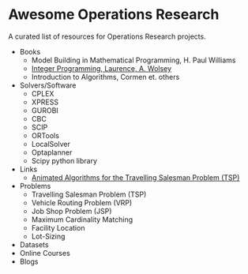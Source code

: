 # Awesome Operations Research
A curated list of resources for Operations Research projects.

* Books
  * Model Building in Mathematical Programming, H. Paul Williams
  * [Integer Programming, Laurence, A. Wolsey](https://www.thriftbooks.com/w/integer-programming_laurence-a-wolsey/336504/item/)
  * Introduction to Algorithms, Cormen et. others
* Solvers/Software
  * CPLEX
  * XPRESS
  * GUROBI
  * CBC
  * SCIP
  * ORTools
  * LocalSolver
  * Optaplanner
  * Scipy python library
* Links
  * [Animated Algorithms for the Travelling Salesman Problem (TSP)](https://stemlounge.com/animated-algorithms-for-the-traveling-salesman-problem/)
* Problems
  * Travelling Salesman Problem (TSP)
  * Vehicle Routing Problem (VRP)
  * Job Shop Problem (JSP)
  * Maximum Cardinality Matching
  * Facility Location
  * Lot-Sizing
* Datasets
* Online Courses
* Blogs
